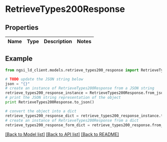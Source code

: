 # RetrieveTypes200Response


## Properties
Name | Type | Description | Notes
------------ | ------------- | ------------- | -------------

## Example

```python
from ngsi_ld_client.models.retrieve_types200_response import RetrieveTypes200Response

# TODO update the JSON string below
json = "{}"
# create an instance of RetrieveTypes200Response from a JSON string
retrieve_types200_response_instance = RetrieveTypes200Response.from_json(json)
# print the JSON string representation of the object
print RetrieveTypes200Response.to_json()

# convert the object into a dict
retrieve_types200_response_dict = retrieve_types200_response_instance.to_dict()
# create an instance of RetrieveTypes200Response from a dict
retrieve_types200_response_form_dict = retrieve_types200_response.from_dict(retrieve_types200_response_dict)
```
[[Back to Model list]](../README.md#documentation-for-models) [[Back to API list]](../README.md#documentation-for-api-endpoints) [[Back to README]](../README.md)


